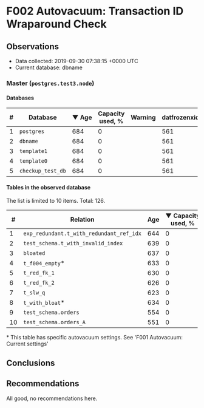 # F002 Autovacuum: Transaction ID Wraparound Check #

## Observations ##
- Data collected: 2019-09-30 07:38:15 +0000 UTC
- Current database: dbname




### Master (`postgres.test3.node`) ###


#### Databases ####


| \# | Database | &#9660;&nbsp;Age | Capacity used, % | Warning | datfrozenxid |
|--|--------|-----|------------------|---------|--------------|
| 1 |`postgres`|684 |0 |  |561 |
| 2 |`dbname`|684 |0 |  |561 |
| 3 |`template1`|684 |0 |  |561 |
| 4 |`template0`|684 |0 |  |561 |
| 5 |`checkup_test_db`|684 |0 |  |561 |


#### Tables in the observed database ####
The list is limited to 10 items. Total: 126.

| \# | Relation | Age | &#9660;&nbsp;Capacity used, % | Warning |rel_relfrozenxid | toast_relfrozenxid |
|---|-------|-----|------------------|---------|-----------------|--------------------|
| 1 |`exp_redundant.t_with_redundant_ref_idx` |644 |0 |  |601 |0 |
| 2 |`test_schema.t_with_invalid_index` |639 |0 |  |606 |0 |
| 3 |`bloated` |637 |0 |  |608 |0 |
| 4 |`t_f004_empty`\* |633 |0 |  |612 |0 |
| 5 |`t_red_fk_1` |630 |0 |  |615 |0 |
| 6 |`t_red_fk_2` |626 |0 |  |619 |0 |
| 7 |`t_slw_q` |623 |0 |  |622 |0 |
| 8 |`t_with_bloat`\* |634 |0 |  |611 |0 |
| 9 |`test_schema.orders` |554 |0 |  |691 |0 |
| 10 |`test_schema.orders_A` |551 |0 |  |694 |0 |


\* This table has specific autovacuum settings. See 'F001 Autovacuum: Current settings'


## Conclusions ##
 


## Recommendations ##
  All good, no recommendations here.
 

